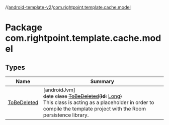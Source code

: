 //[android-template-v2](../../index.md)/[com.rightpoint.template.cache.model](index.md)

# Package com.rightpoint.template.cache.model

## Types

| Name | Summary |
|---|---|
| [ToBeDeleted](-to-be-deleted/index.md) | [androidJvm]<br>~~data~~ ~~class~~ [~~ToBeDeleted~~](-to-be-deleted/index.md)~~(~~~~**id**~~~~:~~ [Long](https://kotlinlang.org/api/latest/jvm/stdlib/kotlin/-long/index.html)~~)~~<br>This class is acting as a placeholder in order to compile the template project with the Room persistence library. |
